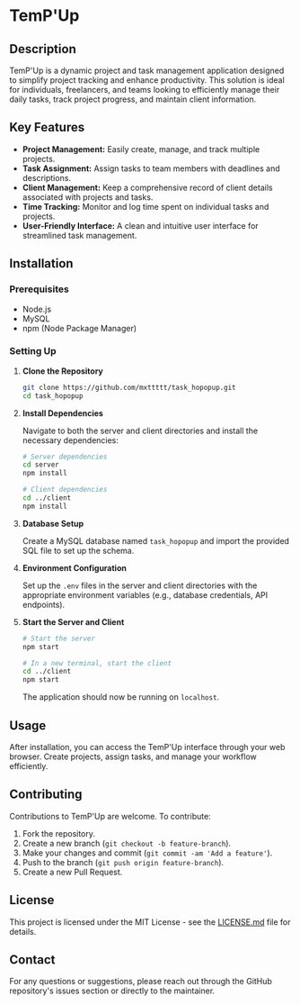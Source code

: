 # TemP'Up

## Description

TemP'Up is a dynamic project and task management application designed to simplify project tracking and enhance productivity. This solution is ideal for individuals, freelancers, and teams looking to efficiently manage their daily tasks, track project progress, and maintain client information.

## Key Features

- **Project Management:** Easily create, manage, and track multiple projects.
- **Task Assignment:** Assign tasks to team members with deadlines and descriptions.
- **Client Management:** Keep a comprehensive record of client details associated with projects and tasks.
- **Time Tracking:** Monitor and log time spent on individual tasks and projects.
- **User-Friendly Interface:** A clean and intuitive user interface for streamlined task management.

## Installation

### Prerequisites

- Node.js
- MySQL
- npm (Node Package Manager)

### Setting Up

1. **Clone the Repository**

   ```bash
   git clone https://github.com/mxttttt/task_hopopup.git
   cd task_hopopup
   ```

2. **Install Dependencies**

   Navigate to both the server and client directories and install the necessary dependencies:

   ```bash
   # Server dependencies
   cd server
   npm install

   # Client dependencies
   cd ../client
   npm install
   ```

3. **Database Setup**

   Create a MySQL database named `task_hopopup` and import the provided SQL file to set up the schema.

4. **Environment Configuration**

   Set up the `.env` files in the server and client directories with the appropriate environment variables (e.g., database credentials, API endpoints).

5. **Start the Server and Client**

   ```bash
   # Start the server
   npm start

   # In a new terminal, start the client
   cd ../client
   npm start
   ```

   The application should now be running on `localhost`.

## Usage

After installation, you can access the TemP'Up interface through your web browser. Create projects, assign tasks, and manage your workflow efficiently.

## Contributing

Contributions to TemP'Up are welcome. To contribute:

1. Fork the repository.
2. Create a new branch (`git checkout -b feature-branch`).
3. Make your changes and commit (`git commit -am 'Add a feature'`).
4. Push to the branch (`git push origin feature-branch`).
5. Create a new Pull Request.

## License

This project is licensed under the MIT License - see the [LICENSE.md](LICENSE.md) file for details.

## Contact

For any questions or suggestions, please reach out through the GitHub repository's issues section or directly to the maintainer.

